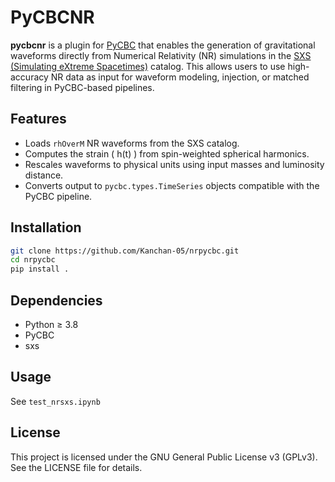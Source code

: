 # PyCBCNR

**pycbcnr** is a plugin for [PyCBC](https://github.com/gwastro/pycbc) that enables the generation of gravitational waveforms directly from Numerical Relativity (NR) simulations in the [SXS (Simulating eXtreme Spacetimes)](https://data.black-holes.org/waveforms/index.html) catalog. This allows users to use high-accuracy NR data as input for waveform modeling, injection, or matched filtering in PyCBC-based pipelines.

## Features

- Loads `rhOverM` NR waveforms from the SXS catalog.
- Computes the strain \( h(t) \) from spin-weighted spherical harmonics. 
- Rescales waveforms to physical units using input masses and luminosity distance.
- Converts output to `pycbc.types.TimeSeries` objects compatible with the PyCBC pipeline. 

## Installation

```bash
git clone https://github.com/Kanchan-05/nrpycbc.git
cd nrpycbc
pip install .
```

## Dependencies

 - Python ≥ 3.8
 - PyCBC
 - sxs


## Usage

See `test_nrsxs.ipynb`

## License

This project is licensed under the GNU General Public License v3 (GPLv3). See the LICENSE file for details.

